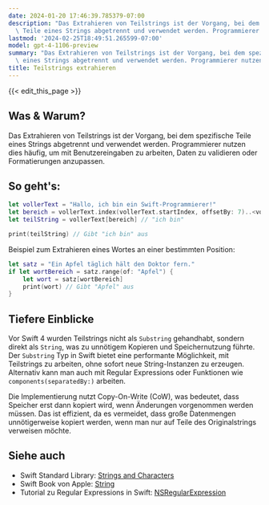 ```yaml
---
date: 2024-01-20 17:46:39.785379-07:00
description: "Das Extrahieren von Teilstrings ist der Vorgang, bei dem spezifische\
  \ Teile eines Strings abgetrennt und verwendet werden. Programmierer nutzen dies\u2026"
lastmod: '2024-02-25T18:49:51.265599-07:00'
model: gpt-4-1106-preview
summary: "Das Extrahieren von Teilstrings ist der Vorgang, bei dem spezifische Teile\
  \ eines Strings abgetrennt und verwendet werden. Programmierer nutzen dies\u2026"
title: Teilstrings extrahieren
---
```


{{< edit_this_page >}}

## Was & Warum?
Das Extrahieren von Teilstrings ist der Vorgang, bei dem spezifische Teile eines Strings abgetrennt und verwendet werden. Programmierer nutzen dies häufig, um mit Benutzereingaben zu arbeiten, Daten zu validieren oder Formatierungen anzupassen.

## So geht's:

```Swift
let vollerText = "Hallo, ich bin ein Swift-Programmierer!"
let bereich = vollerText.index(vollerText.startIndex, offsetBy: 7)..<vollerText.index(vollerText.endIndex, offsetBy: -23)
let teilString = vollerText[bereich] // "ich bin"

print(teilString) // Gibt "ich bin" aus
```

Beispiel zum Extrahieren eines Wortes an einer bestimmten Position:

```Swift
let satz = "Ein Apfel täglich hält den Doktor fern."
if let wortBereich = satz.range(of: "Apfel") {
    let wort = satz[wortBereich]
    print(wort) // Gibt "Apfel" aus
}
```

## Tiefere Einblicke
Vor Swift 4 wurden Teilstrings nicht als `Substring` gehandhabt, sondern direkt als `String`, was zu unnötigem Kopieren und Speichernutzung führte. Der `Substring` Typ in Swift bietet eine performante Möglichkeit, mit Teilstrings zu arbeiten, ohne sofort neue String-Instanzen zu erzeugen. Alternativ kann man auch mit Regular Expressions oder Funktionen wie `components(separatedBy:)` arbeiten.

Die Implementierung nutzt Copy-On-Write (CoW), was bedeutet, dass Speicher erst dann kopiert wird, wenn Änderungen vorgenommen werden müssen. Das ist effizient, da es vermeidet, dass große Datenmengen unnötigerweise kopiert werden, wenn man nur auf Teile des Originalstrings verweisen möchte.

## Siehe auch
- Swift Standard Library: [Strings and Characters](https://developer.apple.com/documentation/swift/string) 
- Swift Book von Apple: [String](https://docs.swift.org/swift-book/LanguageGuide/StringsAndCharacters.html)
- Tutorial zu Regular Expressions in Swift: [NSRegularExpression](https://nshipster.com/nspredicate/)
